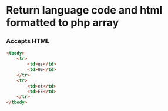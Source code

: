 # Return language code and html formatted to php array

### Accepts HTML

```html 
<tbody>
    <tr>
        <td>us</td>
        <td>US</td>
    </tr>
    <tr>
        <td>et</td>
        <td>EE</td>
    </tr>
</tbody>
```